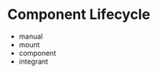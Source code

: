 # Component Lifecycle

* manual
* mount
* component
* integrant


<!--

## Community discussion

hello! i am trying to understand the proper way of using mount. probably my difficulty arises from my object-oriented/spring-y experience that makes component more familiar, but mount’s argument that namespace and functions are the right abstraction kinda makes sense to me.basically what i am trying to wrap my mind around is this: i am working with datomic and understand that the db client is a (def)state. i would declare this state in a namespace that would be responsible for data access stuff, so the state would be internally accessed by functions in this namespace. now suppose that i want to replace the datomic implementation by an in-memory map implementation for tests… then the client as a state doesn’t seem to be the right “stateful” element, since each function uses the client to retrieve a connection an then uses more datomic api to perform its job.i am not sure if my explanation is understandable… can someone help me figure out the way to organize my states with mount? :slightly_smiling_face:
tolitius  14:32
good question. I think the confusion is from the scope of the state you are thinking about. usually db connection would be a state, and this connection then mocked with a connection to memory vs. disk / cloud. your other functions that work with datomic would accept a connection and use it for queries.it is similar how, in spring, you create a datasource. in spring though a datasource is not a stand alone state and is wrapped into the jdbctemplate, which is where the confusion (I think) comes from.
Matheus Moreira  17:18
i can better reason about the oo datasource because: a) i identify the datasource as a resource; b) that is injected into data access objects/classes; and c) these classes are usually behind an interface. in this case i would be able to change not only the datasource implementation, i would be able to change the entire data access layer implementation, e.g. instead of a postgres db it could be an in-memory hashmap.
17:22
maybe it is because i thought about datomic vs hashmap instead of disk vs. memory. e.g. i don’t want to think about datomic now, i just want to have an interface for some persistence mechanism during development and i mock it as a hashmap. does it make sense?
tolitius  17:36
yea, there are two things here:

    your functions working with the datasource consistently regardless whether it is in memory datasource or a file datasource or a network datasource, etc.
    your datasource having a consistent interface (such as make-connection) that can be used by them functions

the state here, however is just this datasource / connection. I tend to only use defstate (i.e. create a stateful component) for low level things: connections, thread pools, listeners, etc.. (edited)
17:40
I went through an exact same transition from  "but  data access objects/classes  is what we use for state, right?"
      to
  "no, we only use the lowest stateful things for state, and use functions for everything else"when I started with functional languages (then Erlang). it is a completely healthy and great stage to make your "design" mind to go through (edited)
sudakatux  22:48
I have a similar confusion as @Matheus Moreira i come from a spring-background do you know of a blog or something explaining mount from a similar background. I would like to know if its possible to mount reitit routes
tolitius  23:07

    I would like to know if its possible to mount reitit routes

sure, it is not exactly mount specific to start a server with reitit routes. mount would be only used to start / stop a server vs. dealing with routes directly. here is a quick example: https://gist.github.com/tolitius/6a6dabfee5df0c6baa97d604560d460d

    do you know of a blog or something explaining mount from a similar background

I don't know whether there is one, but I've worked with spring for many years (before and after it was cool), so I can definitely answer some questions. maybe as a result also convert all the answers to a blog post so it is useful for others
sudakatux  23:08
thanks for that
pmonks  19:03
FWIW the pattern I’ve settled on is to keep my defstates in a separate namespace than my logic fns, and the state (connections or whatever) get passed in as vanilla fn arguments to those logic fns.  It can get a bit unwieldy when you have a logic fn that depends on a lot of different state, but the benefits of having “stateless” logic namespaces seems to me to make up for it.  Testing & experimenting at the REPL are greatly facilitated by this approach.
19:04
Not saying it’s the best or only way to do it, and keen to hear of better alternatives folks have come up with! (edited)
tolitius  19:43

    and the state (connections or whatever) get passed in as vanilla fn arguments to those logic fns

when switching from spring this is the hardest part to unlearn, since, as a spring developer you always have this feeling that something is @Autowired into something else (because it is in spring), and when switching to functional languages (about 12 years ago) it took me awhile to not have functions wrap that state.whether you keep your states separately or with is more of a personal preferences (both work well). things to watch out are circular dependencies and keeping those states as thin and low level as possible. I tend to keep a state with its logical module: i.e. "system-a" namespace will have a connection to "system a" plus some functions to work with "system a". but again, the main thing is to design functions in a way that they do not wrap state: i.e. take all the state they need as args.

    It can get a bit unwieldy when you have a logic fn that depends on a lot of different state

these (potentially) could be good candidates to refactor into several functions and compose them at the edges of the application
pmonks  20:27
100% agree.  And yeah I try to write “pure” namespaces focused on providing fns that do one thing and one thing well, and then compose those together somewhere else, alongside all the state (often a “core” namespace). (edited)
Matheus Moreira  10:21

    I tend to keep a state with its logical module: i.e. “system-a” namespace will have a connection to “system a” plus some functions to work with “system a”.

does it mean that you declare the state and the functions that depend on it in the same namespace (file)? and if this is the case, it wouldn’t be necessary to pass the state as fns arguments, since they can just use the state directly. (edited)
Ilari Tuominen  12:32
I’m a clojure beginner but this is more of a question towards mount so better write it here. I’m having problems with ending up in a DerefableState {:status :pending, :val nil} when loading my state from a file using io/file. Am I trying to access the resource too soon or am I thinking of this wrong? Logging says that my defstate gets started but if I remove the places accessing the state, I can load the namespace in repl and it has the value I’m expecting. How can I get the state properly initialized?
tolitius  16:20

    does it mean that you declare the state and the functions that depend on it in the same namespace (file)? and if this is the case, it wouldn’t be necessary to pass the state as fns arguments, since they can just use the state directly.

the location of state should not really affect the function design. a function would usually take all the state / args it needs. it makes it "self contained" which allows for better testing, refactoring, reuse, .. all the good things. (edited)
16:20
@Ilari Tuominen probably better solved with an example. usually a couple of quick things to look out for:

    call mount/start in case state needs to be created before the function is called

and / or

    to make sure that compiler sees the namespace where the state lives: i.e. (require '[foo.bar]) where state component lives.

roklenarcic  22:04
joined #mount.
roklenarcic  08:25
if I’ve got states A and B, A uses B in its start, when I start state A, state B doesn’t get started… what is the reason for that?
tolitius  16:13
@roklenarcic you can start all with (mount/start) or you can do (mount/start #'foo/a #'foo/b)
when you start a state individually (mount/start #'foo/a) it only focuses on a state specified and does not affect other states
roklenarcic  16:14
so if I want to start the web server, but not scheduled jobs for instance, I have to manually list all the dependencies?
tolitius  16:15
you can start all except  a "scheduler" state: https://github.com/tolitius/mount#composing-states (edited)
16:16
or if you don't need to compose them: https://github.com/tolitius/mount#start-an-application-without-certain-states (edited)
roklenarcic  16:17
right, so I need to list scheduler and dependencies that it uses but web server doesn’t use in except
16:18
I assume same principle applies, putting just scheduler in except will only skip that one, not it’s dependencies
tolitius  16:19
correct. how many states do you need to exclude?
16:19
usually it's from one to just a few, otherwise it might be an indicator to remove number of stateful things
16:20
this depends of course, but if states are kept low level (connections, tread pools, listeners, servers, etc..) there are just not as many of them in a given application (edited)


 -->
